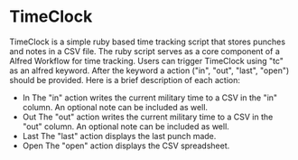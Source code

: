 # TimeClock

TimeClock is a simple ruby based time tracking script that stores punches and notes in a CSV file. The ruby script serves as a core component of a Alfred Workflow for time tracking. Users can trigger TimeClock using "tc" as an alfred keyword. After the keyword a action ("in", "out", "last", "open") should be provided. Here is a brief description of each action:

* In
The "in" action writes the current military time to a CSV in the "in" column. An optional note can be included as well.
* Out
The "out" action writes the current military time to a CSV in the "out" column. An optional note can be included as well.
* Last
The "last" action displays the last punch made.
* Open
The "open" action displays the CSV spreadsheet.
